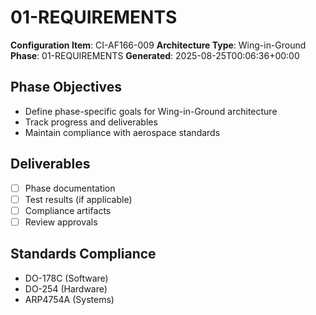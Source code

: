# 01-REQUIREMENTS

**Configuration Item**: CI-AF166-009
**Architecture Type**: Wing-in-Ground
**Phase**: 01-REQUIREMENTS
**Generated**: 2025-08-25T00:06:36+00:00

## Phase Objectives
- Define phase-specific goals for Wing-in-Ground architecture
- Track progress and deliverables
- Maintain compliance with aerospace standards

## Deliverables
- [ ] Phase documentation
- [ ] Test results (if applicable)
- [ ] Compliance artifacts
- [ ] Review approvals

## Standards Compliance
- DO-178C (Software)
- DO-254 (Hardware)
- ARP4754A (Systems)
